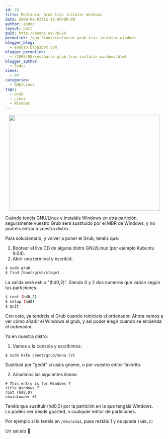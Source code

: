 ```yaml
---
id: 29
title: Restaurar Grub tras instalar Windows
date: 2009-08-03T15:16:00+00:00
author: eodos
layout: post
guid: http://eodos.es/?p=29
permalink: /gnu-linux/restaurar-grub-tras-instalar-windows
blogger_blog:
  - eodos0.blogspot.com
blogger_permalink:
  - /2009/08/restaurar-grub-tras-instalar-windows.html
blogger_author:
  - Eodos
views:
  - 84
categories:
  - GNU/Linux
tags:
  - Grub
  - Linux
  - Windows
---
```

<a onblur="try {parent.deselectBloggerImageGracefully();} catch(e) {}" href="https://i2.wp.com/mepicanlosdedos.files.wordpress.com/2008/11/grub1.jpg" data-rel="lightbox-0" title=""><img style="display:block; margin:0px auto 10px; text-align:center;cursor:pointer; cursor:hand;width: 480px; height: 305px;" src="https://i2.wp.com/mepicanlosdedos.files.wordpress.com/2008/11/grub1.jpg" border="0" alt="" data-recalc-dims="1" /></a>

Cuándo tenéis GNU/Linux e instaláis Windows en otra partición, seguramente vuestro Grub será sustituído por el MBR de Windows, y no podréis entrar a vuestra distro.

Para solucionarlo, y volver a poner el Grub, tenéis que:

1. Bootear el live CD de alguna distro GNU/Linux (por ejemplo Kubuntu 9.04).  
2. Abrir una terminal y escribid:

```bash
$ sudo grub
$ find /boot/grub/stage1
```

La salida será estilo "(hd0,2)". Siendo 0 y 2 dos números que varían según tus particiones.

```bash
$ root (hd0,2)
$ setup (hd0)
$ quit
```

Con esto, ya tendréis el Grub cuando reinicieis el ordenador. Ahora vamos a ver cómo añadir el Windows al grub, y así poder elegir cuando se encienda el ordenador.

Ya en nuestra distro:

1. Vamos a la consola y escribimos:

```bash
$ sudo kate /boot/grub/menu.lst
```

Sustituid por "gedit" si usáis gnome, o por vuestro editor favorito.

2. Añadimos las siguientes líneas:

```
# This entry is for Windows 7  
title Windows 7  
root (hd0,0)  
chainloader +1
```

Tenéis que sustituir (hd0,0) por la partición en la que tengáis Windows.  
Lo podéis ver desde gparted, o cualquier editor de particiones.

Por ejemplo si lo tenéis en ```/dev/sda3```, pues restáis 1 y os queda ```(hd0,2)```

Un saludo 🙂